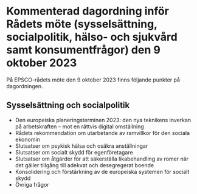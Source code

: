 # Kommenterad dagordning inför Rådets möte (sysselsättning, socialpolitik, hälso- och sjukvård samt konsumentfrågor) den 9 oktober 2023

På EPSCO\-rådets möte den 9 oktober 2023 finns följande punkter på dagordningen.


## Sysselsättning och socialpolitik

* Den europeiska planeringsterminen 2023: den nya teknikens inverkan på arbetskraften – mot en rättvis digital omställning
* Rådets rekommendation om utarbetande av ramvillkor för den sociala ekonomin
* Slutsatser om psykisk hälsa och osäkra anställningar
* Slutsatser om socialt skydd för egenföretagare
* Slutsatser om åtgärder för att säkerställa likabehandling av romer när det gäller tillgång till adekvat och desegregerat boende
* Konsolidering och förstärkning av de europeiska systemen för socialt skydd
* Övriga frågor
